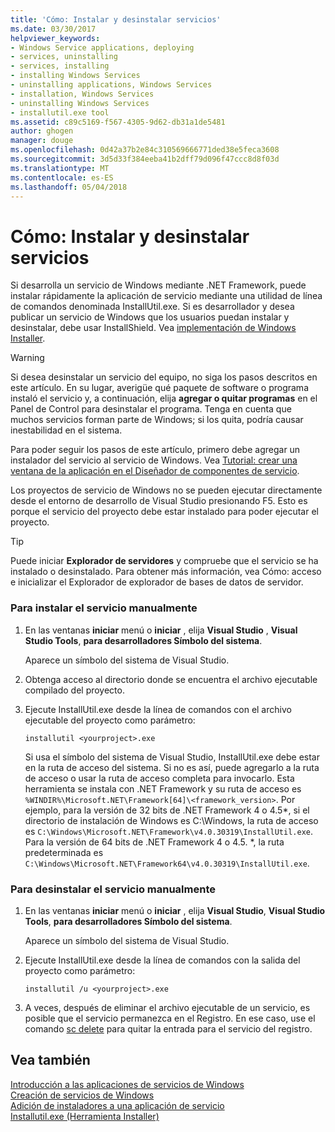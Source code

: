 ```yaml
---
title: 'Cómo: Instalar y desinstalar servicios'
ms.date: 03/30/2017
helpviewer_keywords:
- Windows Service applications, deploying
- services, uninstalling
- services, installing
- installing Windows Services
- uninstalling applications, Windows Services
- installation, Windows Services
- uninstalling Windows Services
- installutil.exe tool
ms.assetid: c89c5169-f567-4305-9d62-db31a1de5481
author: ghogen
manager: douge
ms.openlocfilehash: 0d42a37b2e84c310569666771ded38e5feca3608
ms.sourcegitcommit: 3d5d33f384eeba41b2dff79d096f47ccc8d8f03d
ms.translationtype: MT
ms.contentlocale: es-ES
ms.lasthandoff: 05/04/2018
---
```

# <a name="how-to-install-and-uninstall-services"></a>Cómo: Instalar y desinstalar servicios
Si desarrolla un servicio de Windows mediante .NET Framework, puede instalar rápidamente la aplicación de servicio mediante una utilidad de línea de comandos denominada InstallUtil.exe. Si es desarrollador y desea publicar un servicio de Windows que los usuarios puedan instalar y desinstalar, debe usar InstallShield. Vea [implementación de Windows Installer](http://msdn.microsoft.com/library/121be21b-b916-43e2-8f10-8b080516d2a0).  
  
> [!WARNING]
>  Si desea desinstalar un servicio del equipo, no siga los pasos descritos en este artículo. En su lugar, averigüe qué paquete de software o programa instaló el servicio y, a continuación, elija **agregar o quitar programas** en el Panel de Control para desinstalar el programa. Tenga en cuenta que muchos servicios forman parte de Windows; si los quita, podría causar inestabilidad en el sistema.  
  
 Para poder seguir los pasos de este artículo, primero debe agregar un instalador del servicio al servicio de Windows. Vea [Tutorial: crear una ventana de la aplicación en el Diseñador de componentes de servicio](../../../docs/framework/windows-services/walkthrough-creating-a-windows-service-application-in-the-component-designer.md).  
  
 Los proyectos de servicio de Windows no se pueden ejecutar directamente desde el entorno de desarrollo de Visual Studio presionando F5. Esto es porque el servicio del proyecto debe estar instalado para poder ejecutar el proyecto.  
  
> [!TIP]
>  Puede iniciar **Explorador de servidores** y compruebe que el servicio se ha instalado o desinstalado. Para obtener más información, vea Cómo: acceso e inicializar el Explorador de explorador de bases de datos de servidor.  
  
### <a name="to-install-your-service-manually"></a>Para instalar el servicio manualmente  
  
1.  En las ventanas **iniciar** menú o **iniciar** , elija **Visual Studio** , **Visual Studio Tools**, **para desarrolladores Símbolo del sistema**.  
  
     Aparece un símbolo del sistema de Visual Studio.  
  
2.  Obtenga acceso al directorio donde se encuentra el archivo ejecutable compilado del proyecto.  
  
3.  Ejecute InstallUtil.exe desde la línea de comandos con el archivo ejecutable del proyecto como parámetro:  
  
    ```  
    installutil <yourproject>.exe  
    ```  
  
     Si usa el símbolo del sistema de Visual Studio, InstallUtil.exe debe estar en la ruta de acceso del sistema. Si no es así, puede agregarlo a la ruta de acceso o usar la ruta de acceso completa para invocarlo. Esta herramienta se instala con .NET Framework y su ruta de acceso es `%WINDIR%\Microsoft.NET\Framework[64]\<framework_version>`. Por ejemplo, para la versión de 32 bits de .NET Framework 4 o 4.5*, si el directorio de instalación de Windows es C:\Windows, la ruta de acceso es `C:\Windows\Microsoft.NET\Framework\v4.0.30319\InstallUtil.exe`. Para la versión de 64 bits de .NET Framework 4 o 4.5. \*, la ruta predeterminada es `C:\Windows\Microsoft.NET\Framework64\v4.0.30319\InstallUtil.exe`.  
  
### <a name="to-uninstall-your-service-manually"></a>Para desinstalar el servicio manualmente  
  
1.  En las ventanas **iniciar** menú o **iniciar** , elija **Visual Studio**, **Visual Studio Tools**, **para desarrolladores Símbolo del sistema**.  
  
     Aparece un símbolo del sistema de Visual Studio.  
  
2.  Ejecute InstallUtil.exe desde la línea de comandos con la salida del proyecto como parámetro:  
  
    ```  
    installutil /u <yourproject>.exe  
    ```  
  
3.  A veces, después de eliminar el archivo ejecutable de un servicio, es posible que el servicio permanezca en el Registro. En ese caso, use el comando [sc delete](http://technet.microsoft.com/library/cc742045.aspx) para quitar la entrada para el servicio del registro.  
  
## <a name="see-also"></a>Vea también  
 [Introducción a las aplicaciones de servicios de Windows](../../../docs/framework/windows-services/introduction-to-windows-service-applications.md)  
 [Creación de servicios de Windows](../../../docs/framework/windows-services/how-to-create-windows-services.md)  
 [Adición de instaladores a una aplicación de servicio](../../../docs/framework/windows-services/how-to-add-installers-to-your-service-application.md)  
 [Installutil.exe (Herramienta Installer)](../../../docs/framework/tools/installutil-exe-installer-tool.md)
